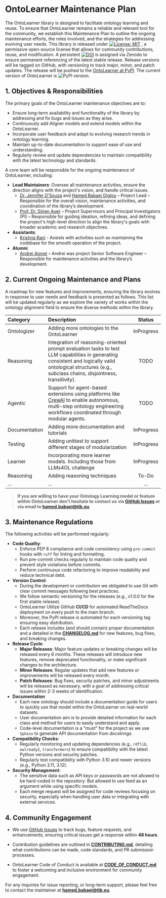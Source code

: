 # OntoLearner Maintenance Plan

The OntoLearner library is designed to facilitate ontology learning and reuse. To ensure that OntoLearner remains a reliable and relevant tool for the community, we establish this Maintenance Plan to outline the ongoing maintenance efforts, the roles involved, and the strategies for addressing evolving user needs.  This library is released under [![License: MIT](https://img.shields.io/badge/License-MIT-blue.svg)](https://opensource.org/licenses/MIT)
, a permissive open-source license that allows for community contributions, reuse, and modification. A persistent [![DOI](https://zenodo.org/badge/913867999.svg)](https://doi.org/10.5281/zenodo.15399773) is assigned via Zenodo to ensure permanent referencing of the latest stable release.  Release versions will be tagged on GitHub, with versioning to track major, minor, and patch updates. The release will be pushed to the [OntoLearner at PyPI](https://pypi.org/project/OntoLearner/). The current version of OntoLearner is ![PyPI version](https://badge.fury.io/py/OntoLearner.svg).

## 1. Objectives & Responsibilities

The primary goals of the OntoLearner maintenance objectives are to:
- Ensure long-term availability and functionality of the library by addressing and fix bugs and issues as they arise.
- Continuously add Aligner models and extend models within the OntoLearner.
- Incorporate user feedback and adapt to evolving research trends in ontology learning.
- Maintain up-to-date documentation to support ease of use and understanding.
- Regularly review and update dependencies to maintain compatibility with the latest technology and standards.

A core team will be responsible for the ongoing maintenance of OntoLearner, including:
- **Lead Maintainers**: Oversee all maintenance activities, ensure the direction aligns with the project's vision, and handle critical issues.
  - [Dr. Jennifer D'Souza](https://sites.google.com/view/jen-web) and [Hamed Babaei Giglou](https://hamedbabaei.github.io/) – Project Lead – Responsible for the overall vision, maintenance activities, and coordination of the library’s development.
  - [Prof. Dr. Sören Auer](https://www.tib.eu/en/research-development/research-groups-and-labs/data-science-and-digital-libraries/staff/soeren-auer) – Project Supervisors and Principal Investigators (PI) – Responsible for guiding ideation, refining ideas, and defining the project's high-level direction to align the library's goals with broader academic and research objectives.
- **Assistants**:
  - [Krishna Rani](www.linkedin.com/in/krishna-rani-thakur-5b77b9150) - Assists with activities such as maintaining the codebase for the smooth operation of the project.
- **Alumni**:
  - [Andrei Aionei](https://www.linkedin.com/in/andreiaioanei/) – Andrei was project Senior Software Engineer – Responsible for maintenance activities and the library’s development.

## 2. Current Ongoing Maintenance and Plans

A roadmap for new features and improvements, ensuring the library evolves in response to user needs and feedback is presented as follows. This list will be updated regularly as we explore the variety of works within the ontology alignment field to ensure the diverse methods within the library.

| Category   | Description                                                                                                                                                                                                 |                          Status                           |
|:-----------|:------------------------------------------------------------------------------------------------------------------------------------------------------------------------------------------------------------|:---------------------------------------------------------:|
|Ontologizer| Adding more ontologies to the OntoLearner                                                                                                                                                                   | InProgress|
| Reasoning  | Integration of reasoning-oriented prompt evaluation tasks to test LLM capabilities in generating consistent and logically valid ontological structures (e.g., subclass chains, disjointness, transitivity). |                          TODO                             |
| Agentic    | Support for agent-based extensions using platforms like [CrewAI](https://github.com/crewAIInc/crewAI) to enable autonomous, multi-step ontology engineering workflows coordinated through modular agents.   |                          TODO                             |
|Documentation| Adding more documentation and tutorials                                                                                                                                                                     | InProgress|
|Testing| Adding unittest to support different stages of modularization                                                                                                                                               | InProgress|
|Learner| Incorporating more learner models. Including those from LLMs4OL challenge                                                                                                                                   | InProgress|
|Reasoning| Adding reasoning techniques                                                                                                                                                                                 | To-Do|
|...| ...                                                                                                                                                                                                         |...|

> **If you are willing to have your Ontology Learning model or feature within OntoLearner don't hesitate to contact us via [GitHub Issues](https://github.com/sciknoworg/ontolearner/issues) or via email to [hamed.babaei@tib.eu](mailto:hamed.babaei@tib.eu)**.

## 3. Maintenance Regulations
The following activities will be performed regularly:
- **Code Quality**:
  - Enforce PEP 8 compliance and code consistency using `pre-commit` hooks with `ruff` for linting and formatting.
  - Run pre-commit checks regularly to maintain code quality and prevent style violations before commits.
  - Perform continuous code refactoring to improve readability and reduce technical debt.
- **Version Control**:
  - During the development or contribution we obligated to use Git with clear commit messages following best practices.
  - We follow semantic versioning for the releases (e.g., v1.0.0 for the first stable release).
  - OntoLearner Utilize GitHub **CI/CD** for automated ReadTheDocs deployment on every push to the main branch.
  - Moreover, the PyPI release is automated for each versioning tag ensuring easy distribution.
  - Each release includes (and should contain) proper documentation and a detailed in the **[CHANGELOG.md](CHANGELOG.md)** for new features, bug fixes, and breaking changes.
- **Release Cycle**:
  - **Major Releases**: Major feature updates or breaking changes will be released every 6 months. These releases will introduce new features, remove deprecated functionality, or make significant changes to the architecture.
  - **Minor Releases**: Regular updates that add new features or improvements will be released every month.
  - **Patch Releases**: Bug fixes, security patches, and minor adjustments will be released as necessary, with a goal of addressing critical issues within 2-3 weeks of identification.
- **Documentation**
  - Each new ontology should include a documentation guide for users to quickly use that model within the OntoLearner on real-world datasets.
  - User documentation aim is to provide detailed information for each class and method for users to easily understand and apply.
  - Code-level documentation is a "must" for the project as we use `Sphinx` to generate API documentation from docstrings.
- **Compatibility Checks**:
  - Regularly monitoring and updating dependencies (e.g., `rdflib`, `owlready2`, `transformers`) to ensure compatibility with the latest Python versions and security patches.
  - Regularly test compatibility with Python 3.10 and newer versions (e.g., Python 3.11, 3.12).
- **Security Management**:
  - The sensitive data such as API keys or passwords are not allowed to be hard-coded in the repository. But allowed to use feed as an argument while using specific models.
  - Each merge request will be assigned for code reviews focusing on security, especially when handling user data or integrating with external services.


## 4. Community Engagement
- We use [GitHub Issues](https://github.com/sciknoworg/ontolearner/issues) to track bugs, feature requests, and enhancements, ensuring critical issues get a response within **48 hours**.
- Contribution guidelines are outlined in **[CONTRIBUTING.md](CONTRIBUTING.md)**, detailing what contributions can be made, code standards, and PR submission processes.

- OntoLearner Code of Conduct is available at **[CODE_OF_CONDUCT.md](CODE_OF_CONDUCT.md)** to foster a welcoming and inclusive environment for community engagement.


For any inquiries for issue reporting, or long-term support, please feel free to contact the maintainer at **[hamed.babaei@tib.eu](mailto:hamed.babaei@tib.eu)**.
